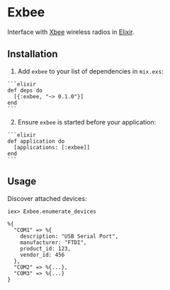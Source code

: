 # Exbee

Interface with [Xbee](http://en.wikipedia.org/wiki/XBee) wireless radios in [Elixir](elixir-lang.org).

## Installation

  1. Add `exbee` to your list of dependencies in `mix.exs`:

    ```elixir
    def deps do
      [{:exbee, "~> 0.1.0"}]
    end
    ```

  2. Ensure `exbee` is started before your application:

    ```elixir
    def application do
      [applications: [:exbee]]
    end
    ```

## Usage

Discover attached devices:

    iex> Exbee.enumerate_devices

    %{
      "COM1" => %{
        description: "USB Serial Port",
        manufacturer: "FTDI",
        product_id: 123,
        vendor_id: 456
      },
      "COM2" => %{...},
      "COM3" => %{...}
    }

